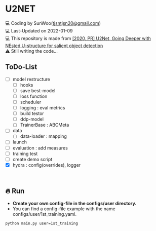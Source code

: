 # U2NET

💻 Coding by SunWoo(tjsntjsn20@gmail.com) <br>
💻 Last-Updated on 2022-01-09 <br>
💻 This repository is made from [[2020, PR] U2Net, Going Deeper with NEsted U-structure for salient object detection](https://arxiv.org/abs/2005.09007) <br>
⚠ Still writing the code...

## ToDo-List
- [ ] model restructure
    - [ ] hooks
    - [ ] save best-model
    - [ ] loss function
    - [ ] scheduler
    - [ ] logging : eval metrics
    - [ ] build testor
    - [ ] ddp-model
    - [ ] TrainerBase : ABCMeta
- [ ] data
    - [ ] data-loader : mapping
- [ ] launch
- [ ] evaluation : add measures
- [ ] training test
- [ ] create demo script
- [x] hydra : config(overrides), logger

<br>

## 🔥 Run
- **Create your own config-file in the configs/user directory.**
- You can find a config-file example with the name configs/user/1st_training.yaml.
```{bash}
python main.py user=1st_training
```
<br>